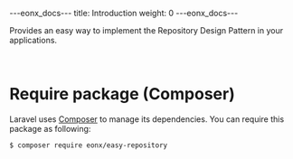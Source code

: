 ---eonx_docs---
title: Introduction
weight: 0
---eonx_docs---

Provides an easy way to implement the Repository Design Pattern in your applications.

<br>

# Require package (Composer)

Laravel uses [Composer][1] to manage its dependencies. You can require this package as following:

```bash
$ composer require eonx/easy-repository
```

[1]: https://getcomposer.org/
